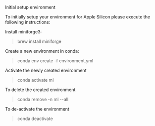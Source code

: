 Initial setup environment

To initially setup your environment for Apple Silicon please execute the following instructions:

Install miniforge3:

> brew install miniforge

Create a new environment in conda:

> conda env create -f environment.yml

Activate the newly created environment

> conda activate ml

To delete the created environment

> conda remove -n ml --all

To de-activate the environment

> conda deactivate